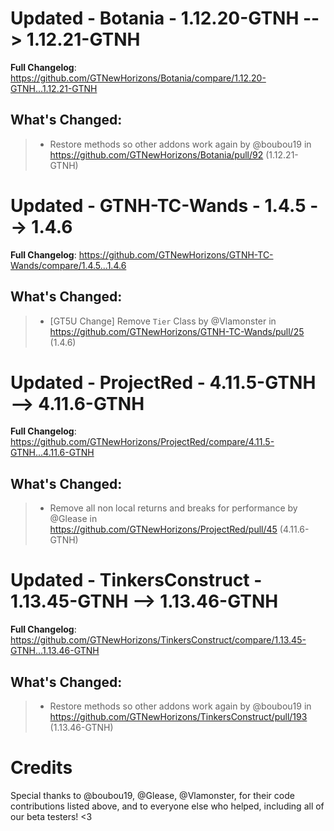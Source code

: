 # Updated - Botania - 1.12.20-GTNH --> 1.12.21-GTNH
**Full Changelog**: https://github.com/GTNewHorizons/Botania/compare/1.12.20-GTNH...1.12.21-GTNH

## What's Changed:
>* Restore methods so other addons work again by @boubou19 in https://github.com/GTNewHorizons/Botania/pull/92 (1.12.21-GTNH)

# Updated - GTNH-TC-Wands - 1.4.5 --> 1.4.6
**Full Changelog**: https://github.com/GTNewHorizons/GTNH-TC-Wands/compare/1.4.5...1.4.6

## What's Changed:
>* [GT5U Change] Remove `Tier` Class by @Vlamonster in https://github.com/GTNewHorizons/GTNH-TC-Wands/pull/25 (1.4.6)

# Updated - ProjectRed - 4.11.5-GTNH --> 4.11.6-GTNH
**Full Changelog**: https://github.com/GTNewHorizons/ProjectRed/compare/4.11.5-GTNH...4.11.6-GTNH

## What's Changed:
>* Remove all non local returns and breaks for performance by @Glease in https://github.com/GTNewHorizons/ProjectRed/pull/45 (4.11.6-GTNH)

# Updated - TinkersConstruct - 1.13.45-GTNH --> 1.13.46-GTNH
**Full Changelog**: https://github.com/GTNewHorizons/TinkersConstruct/compare/1.13.45-GTNH...1.13.46-GTNH

## What's Changed:
>* Restore methods so other addons work again by @boubou19 in https://github.com/GTNewHorizons/TinkersConstruct/pull/193 (1.13.46-GTNH)

# Credits
Special thanks to @boubou19, @Glease, @Vlamonster, for their code contributions listed above, and to everyone else who helped, including all of our beta testers! <3

